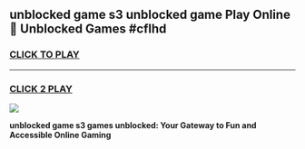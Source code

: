 
## unblocked game s3 unblocked game Play Online 👋 Unblocked Games #cflhd
<h3>
<a href="https://premium.freeplayer.one?title=unblocked_game_s3&ref=21F">CLICK TO PLAY</a></h3>
<hr>

<h3>
<a href="https://premium.freeplayer.one?title=unblocked_game_s3&ref=21F">CLICK 2 PLAY</a>
  
</h3>

<a href="https://premium.freeplayer.one?title=unblocked_game_s3&ref=21F/"><img src="https://clearcache.store/games.png"></a>


**unblocked game s3 games unblocked: Your Gateway to Fun and Accessible Online Gaming**
